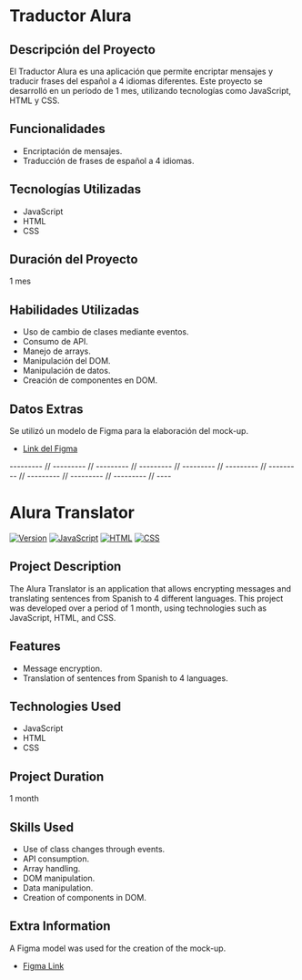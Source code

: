 # Traductor Alura

## Descripción del Proyecto

El Traductor Alura es una aplicación que permite encriptar mensajes y traducir frases del español a 4 idiomas diferentes. Este proyecto se desarrolló en un período de 1 mes, utilizando tecnologías como JavaScript, HTML y CSS.

## Funcionalidades

- Encriptación de mensajes.
- Traducción de frases de español a 4 idiomas.

## Tecnologías Utilizadas

- JavaScript
- HTML
- CSS

## Duración del Proyecto

1 mes

## Habilidades Utilizadas

- Uso de cambio de clases mediante eventos.
- Consumo de API.
- Manejo de arrays.
- Manipulación del DOM.
- Manipulación de datos.
- Creación de componentes en DOM.

## Datos Extras

Se utilizó un modelo de Figma para la elaboración del mock-up.

- [Link del Figma](https://www.figma.com/file/m3Lhx3qs5pYygba1oym0hl/Alura-Challenge---Desaf%C3%ADo-1---L%C3%B3gica-(Copy)?type=design&node-id=16%3A60&mode=design&t=I0rU5g831uy8C2PV-1)

--------- // --------- // --------- // --------- // --------- // --------- // --------- // --------- // --------- // --------- // ----

# Alura Translator

[![Version](https://img.shields.io/badge/version-v1.0.0-blue.svg)](https://github.com/yourusername/yourproject/releases/tag/v1.0.0)
[![JavaScript](https://img.shields.io/badge/javascript-%3E%3D%20ES6-yellow)](https://developer.mozilla.org/en/docs/Web/JavaScript)
[![HTML](https://img.shields.io/badge/html-5-orange)](https://developer.mozilla.org/en/docs/Web/HTML)
[![CSS](https://img.shields.io/badge/css-3-brightgreen)](https://developer.mozilla.org/en/docs/Web/CSS)

## Project Description

The Alura Translator is an application that allows encrypting messages and translating sentences from Spanish to 4 different languages. This project was developed over a period of 1 month, using technologies such as JavaScript, HTML, and CSS.

## Features

- Message encryption.
- Translation of sentences from Spanish to 4 languages.

## Technologies Used

- JavaScript
- HTML
- CSS

## Project Duration

1 month

## Skills Used

- Use of class changes through events.
- API consumption.
- Array handling.
- DOM manipulation.
- Data manipulation.
- Creation of components in DOM.

## Extra Information

A Figma model was used for the creation of the mock-up.

- [Figma Link](https://www.figma.com/file/m3Lhx3qs5pYygba1oym0hl/Alura-Challenge---Desaf%C3%ADo-1---L%C3%B3gica-(Copy)?type=design&node-id=16%3A60&mode=design&t=I0rU5g831uy8C2PV-1)
```
